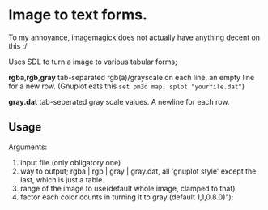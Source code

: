 
# Image to text forms.
To my annoyance, imagemagick does not actually have anything decent on this :/

Uses SDL to turn a image to various tabular forms;

**rgba**,**rgb**,**gray**  tab-separated rgb(a)/grayscale on each line, 
an empty line for a new row. (Gnuplot eats this `set pm3d map; splot "yourfile.dat"`)

**gray.dat** tab-seperated gray scale values. A newline for each row.

## Usage 
Arguments:

1. input file (only obligatory one)
2. way to output; rgba | rgb | gray | gray.dat, all 'gnuplot style' except the last,
   which is just a table.
3. range of the image to use(default whole image, clamped to that)
4. factor each color counts in turning it to gray (default 1,1,0.8.0)");
